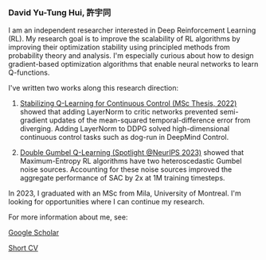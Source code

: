 ### David Yu-Tung Hui, 許宇同

I am an independent researcher interested in Deep Reinforcement Learning (RL).
My research goal is to improve the scalability of RL algorithms by improving their optimization stability using principled methods from probability theory and analysis.
I'm especially curious about how to design gradient-based optimization algorithms that enable neural networks to learn Q-functions.

I've written two works along this research direction:
1. [Stabilizing Q-Learning for Continuous Control (MSc Thesis, 2022)](https://papyrus.bib.umontreal.ca/xmlui/bitstream/handle/1866/32085/Hui_David_Yu-Tung_2022_memoire.pdf)
showed that adding LayerNorm to critic networks prevented semi-gradient updates of the mean-squared temporal-difference error from diverging.
Adding LayerNorm to DDPG solved high-dimensional continuous control tasks such as dog-run in DeepMind Control.

2. [Double Gumbel Q-Learning (Spotlight @NeurIPS 2023)](https://openreview.net/forum?id=UdaTyy0BNB)
showed that Maximum-Entropy RL algorithms have two heteroscedastic Gumbel noise sources.
Accounting for these noise sources improved the aggregate performance of SAC by 2x at 1M training timesteps.

In 2023, I graduated with an MSc from Mila, University of Montreal.
I'm looking for opportunities where I can continue my research.

For more information about me, see:

[Google Scholar](https://scholar.google.com/citations?user=pXHOdMwAAAAJ&hl=en)

[Short CV](https://dyth.github.io/CV_DavidYu_TungHui.pdf)
